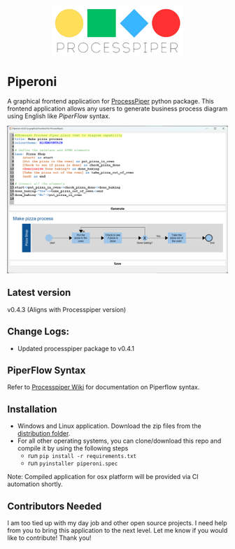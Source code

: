 <p align="center">
<img src="images/logo/processpiper-logo.png"  width="300">
</p>

# Piperoni

A graphical frontend application for [ProcessPiper](https://github.com/csgoh/processpiper) python package. This frontend application allows any users to generate business process diagram using English like *PiperFlow* syntax.

![Showcase](https://github.com/csgoh/Piperino/blob/main/images/showcase02.png)

## Latest version
v0.4.3 (Aligns with Processpiper version)

## Change Logs:
* Updated processpiper package to v0.4.1

## PiperFlow Syntax
Refer to [Processpiper Wiki](https://github.com/csgoh/processpiper/wiki/Usage-Documentation) for documentation on Piperflow syntax.

## Installation
* Windows and Linux application. Download the zip files from the [distribution folder](https://github.com/csgoh/Piperoni/tree/main/dist).
* For all other operating systems, you can clone/download this repo and compile it by using the following steps
  * run `pip install -r requirements.txt`
  * run `pyinstaller piperoni.spec`

Note: Compiled application for osx platform will be provided via CI automation shortly.


## Contributors Needed 
I am too tied up with my day job and other open source projects. I need help from you to bring this application to the next level. Let me know if you would like to contribute! Thank you!
